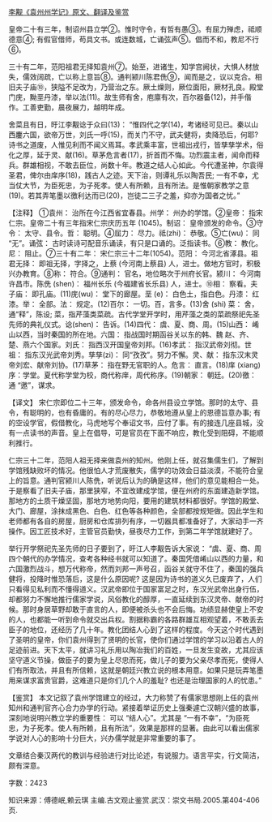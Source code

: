 [李觏《袁州州学记》原文、翻译及鉴赏](https://www.vrrw.net/wx/14132.html)

皇帝二十有三年，制诏州县立学②。惟时守令，有哲有愚③。有屈力殚虑，祗顺德意④; 有假官借师，苟具文书。或连数城，亡诵弦声⑤。倡而不和，教尼不行⑥。

三十有二年，范阳祖君无择知袁州⑦。始至，进诸生，知学宫阙状，大惧人材放失，儒效阔疏，亡以称上意旨⑧。通判颍川陈君侁⑨，闻而是之，议以克合。相旧夫子庙⑩，狭隘不足改为，乃营治之东。厥土燥则，厥位面阳，厥材孔良。殿堂门庑，黝垩丹漆，举以法(11)。故生师有舍，庖廪有次，百尔器备(12)，并手偕作。工善吏勤，晨夜展力，越明年成。

舍菜且有日，旴江李觏谂于众曰(13)： “惟四代之学(14)，考诸经可见已。秦以山西鏖六国，欲帝万世，刘氏一呼(15)，而关门不守，武夫健将，卖降恐后，何耶? 诗书之道废，人惟见利而不闻义焉耳。孝武乘丰富，世祖出戎行，皆孳孳学术，俗化之厚，延于灵、献(16)。草茅危言者(17)，折首而不悔。功烈震主者，闻命而释兵。群雄相视，不敢去臣位，尚数十年。教道之结人心如此。今代遭圣神，尔袁得圣君，俾尔由庠序(18)，践古人之迹。天下治，则谭礼乐以陶吾民; 一有不幸，尤当仗大节，为臣死忠，为子死孝。使人有所赖，且有所法。是惟朝家教学之意(19)。若其弄笔墨以徼利达而已(20)，岂徒二三子之羞，抑亦为国者之忧。”



【注释】 ①袁州： 治所在今江西省宜春县。州学： 州办的学馆。②皇帝： 指宋仁宗。皇帝二十有三年指宋仁宗庆历五年 (1045)。制诏： 皇帝颁发的命令。③守令： 太守、县令。哲： 聪明。④屈力： 尽力。祗(zhi)： 恭敬。⑤亡(wu)： 同 “无”。诵弦： 古时读诗可配音乐诵读，有只是口诵的。泛指读书。⑥教： 教化。尼： 阻止。⑦三十有二年： 宋仁宗三十二年(1054)。范阳： 今河北省涿县。祖君无择： 即祖无择，字择之，上蔡 (今河南上蔡县) 人，进士。做地方官时，积极兴办教育。⑧称： 符合。⑨通判： 官名，地位略次于州府长官。颍川： 今河南许昌市。陈侁 (shen)： 福州长乐 (今福建省长乐县) 人，进士。⑩相： 察看。夫子庙： 即孔庙。(11)庑(wu)： 堂下的廊屋。垩 (e)： 白色土，指白色。丹漆： 红漆。举： 全部。法： 规定。(12)百尔： 一切。百，言多。(13)舍 (shi) 菜： 舍，通“释”，陈设; 菜，指芹藻类菜疏。古代学堂开学时，用芹藻之类的菜疏祭祀先圣先师的典礼仪式。谂(shen)： 告诉。(14)四代： 虞、夏、商、周。(15)山西： 崤山以西，当时秦国的所在地。六国： 指战国时期函谷关以东的韩、魏 赵、齐、楚、燕六个国家。刘氏： 指西汉开国皇帝刘邦。(16)孝武： 指汉武帝刘彻。世祖： 指东汉光武帝刘秀。孳孳(zi)： 同“孜孜”。努力不懈。灵、献： 指东汉末灵帝刘宏、献帝刘协。(17)草茅： 指在野无官职的人。危言： 直言。(18)庠 (xiang) 序：学堂。夏代称学堂为校，商代称庠，周代称序。(19)朝家： 朝廷。(20)徼： 通 “邀”，谋求。

【译文】 宋仁宗即位二十三年，颁发命令，命各州县设立学馆。那时的太守、县令，有聪明的，也有昏庸的。有的尽心尽力，恭敬地遵从皇上的恩德旨意办事; 有的空设学官，假借教化，马虎地写个奉诏文书，应付了事。有的接连几座县城，没有一点读书的声音。皇上在倡导，可是官员在下面不响应，教化受到阻碍，不能顺利推行。

仁宗三十二年，范阳人祖无择来做袁州的知州。他刚上任，就召集儒生们，了解到学馆残缺败坏的情况。他很怕人才荒废散失，儒学的功效会日益淡漠，不能符合皇上的旨意。通判官颍川人陈侁，听说后认为的确是这样，他们的意见能相合一处。于是察看了旧夫子庙，那里狭窄，不宜改建成学馆，便在州府的东面建造新学馆。那地方的土质干燥坚固，那地方地势向阳，要用的建筑材料都很好。学馆的殿堂、大门、廊屋，涂抹成黑色、白色、红色等各种颜色，全部都按规矩做。因此学生和老师都有各自的房屋，厨房和仓库排列有序，一切器具都准备好了，大家动手一齐操作。因工匠技术好，主管官员勤快，昼夜尽力工作，到第二年学馆就建好了。

举行开学祭祀先圣先师的日子要到了，旴江人李觏告诉大家说： “虞、夏、商、周四个朝代的办学情况，查考各种经书就可以知道了。秦国凭借崤山以西的力量，和六国激烈战斗，想万代称帝，然而刘邦一声号召，函谷关就守不住了，秦国的强兵健将，投降时惟恐落后，这是什么原因呢? 这是因为诗书的道义久已废弃了，人们只看得见私利而不懂得道义。汉武帝即位于国家富足之时，东汉光武帝出身行伍，却都努力不懈地推行儒家学说，风俗教化的醇厚，一直延续到东汉灵帝、献帝的时候。那时身居草野却敢于直言的人，即便被杀头也不会后悔。功绩显赫使皇上不安的人，也都能一听到命令就交出兵权。割据称霸的各路群雄互相观望着，不敢丢去臣子的地位，还经历了几十年。教化团结人心到了这样的程度。今天这个时代遇到了圣明的皇帝，你们袁州得到了贤明的长官，使你们通过学馆的学习以沿着古人的足迹前进。天下太平，就讲习礼乐用以陶冶我们的百姓，一旦发生变故，尤其应该坚守道义节操，做臣子的要为皇上尽忠而死，做儿子的要为父亲尽孝而死，使得人们有所取法，并且有所信赖，这就是朝廷兴教立说的根本用意。如果只是玩弄笔墨用来谋求富贵官爵，这难道只是你们几个人的羞耻? 也还是治理国家的人的忧患。”

【鉴赏】 本文记叙了袁州学馆建立的经过，大力称赞了有儒家思想刚上任的袁州知州和通判官齐心合力办学的行动。紧接着举证历史上强秦遽亡汉朝兴盛的故事，深刻地说明兴教立学的重要性： 可以 “结人心”。尤其是 “一有不幸”，“为臣死忠，为子死孝。使人有所赖，且有所法”，效果是那样的显著。由此可以看出儒家学说对人心的影响十分巨大，兴办儒学就是非常重要的事了。

文章结合秦汉两代的教训与经验进行对比论述，有说服力。语言平实，行文简洁，颇有深意。

字数：2423

知识来源：傅德岷,赖云琪 主编.古文观止鉴赏.武汉：崇文书局.2005.第404-406页.

